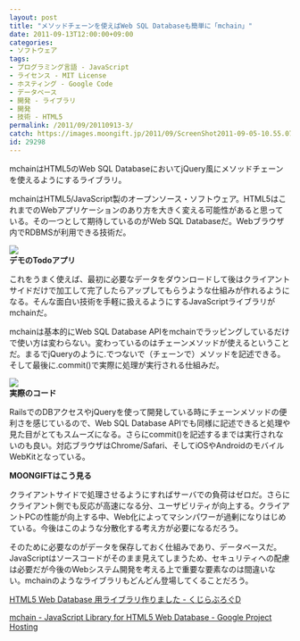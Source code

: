 ```yaml
---
layout: post
title: "メソッドチェーンを使えばWeb SQL Databaseも簡単に「mchain」"
date: 2011-09-13T12:00:00+09:00
categories:
- ソフトウェア
tags: 
- プログラミング言語 - JavaScript
- ライセンス - MIT License
- ホスティング - Google Code
- データベース
- 開発 - ライブラリ
- 開発
- 技術 - HTML5
permalink: /2011/09/20110913-3/
catch: https://images.moongift.jp/2011/09/ScreenShot2011-09-05-10.55.07_thumb.png
id: 29298
---
```

mchainはHTML5のWeb SQL DatabaseにおいてjQuery風にメソッドチェーンを使えるようにするライブラリ。

  

mchainはHTML5/JavaScript製のオープンソース・ソフトウェア。HTML5はこれまでのWebアプリケーションのあり方を大きく変える可能性があると思っている。その一つとして期待しているのがWeb SQL Databaseだ。Webブラウザ内でRDBMSが利用できる技術だ。

  

[![](https://images.moongift.jp/2011/09/ScreenShot2011-09-05-10.54.31_thumb.png)](https://images.moongift.jp/2011/09/e77eb2368f7f8c40774b83118de56c12.png)  
**デモのTodoアプリ**

  

これをうまく使えば、最初に必要なデータをダウンロードして後はクライアントサイドだけで加工して完了したらアップしてもらうような仕組みが作れるようになる。そんな面白い技術を手軽に扱えるようにするJavaScriptライブラリがmchainだ。

  
<!--more-->  

mchainは基本的にWeb SQL Database APIをmchainでラッピングしているだけで使い方は変わらない。変わっているのはチェーンメソッドが使えるということだ。まるでjQueryのように.でつないで（チェーンで）メソッドを記述できる。そして最後に.commit()で実際に処理が実行される仕組みだ。

  

[![](https://images.moongift.jp/2011/09/ScreenShot2011-09-05-10.55.07_thumb.png)](https://images.moongift.jp/2011/09/b0bc9cb0bb9972a2c99cf438352ca1b0.png)  
**実際のコード**

  

RailsでのDBアクセスやjQueryを使って開発している時にチェーンメソッドの便利さを感じているので、Web SQL Database APIでも同様に記述できると処理や見た目がとてもスムーズになる。さらにcommit()を記述するまでは実行されないのも良い。対応ブラウザはChrome/Safari、そしてiOSやAndroidのモバイルWebKitとなっている。

  
  
  

**MOONGIFTはこう見る**

  

クライアントサイドで処理させるようにすればサーバでの負荷はゼロだ。さらにクライアント側でも反応が高速になる分、ユーザビリティが向上する。クライアントPCの性能が向上する中、Web化によってマシンパワーが過剰になりはじめている。今後はこのような分散化する考え方が必要になるだろう。

  

そのために必要なのがデータを保存しておく仕組みであり、データベースだ。JavaScriptはソースコードがそのまま見えてしまうため、セキュリティへの配慮は必要だが今後のWebシステム開発を考える上で重要な要素なのは間違いない。mchainのようなライブラリもどんどん登場してくることだろう。

  

[HTML5 Web Database 用ライブラリ作りました - くじらぶろぐD](http://d.aoikujira.com/blog/index.php?HTML5%20Web%20Database%20%E7%94%A8%E3%83%A9%E3%82%A4%E3%83%96%E3%83%A9%E3%83%AA%E4%BD%9C%E3%82%8A%E3%81%BE%E3%81%97%E3%81%9F)

  

[mchain - JavaScript Library for HTML5 Web Database - Google Project Hosting](http://code.google.com/p/mchain/)

